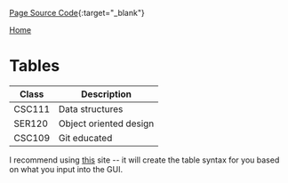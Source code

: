 [Page Source Code](https://github.com/CSC109/MarkdownWebsite/blob/master/tables.md){:target="_blank"}

[Home](./index)

# Tables

| Class    | Description            |
| -------- | ---------------------- |
| CSC111   | Data structures        |
| SER120   | Object oriented design |
| CSC109   | Git educated           |

I recommend using [this](https://www.tablesgenerator.com/markdown_tables) site -- it will create the table syntax for you based on what you input into the GUI.
